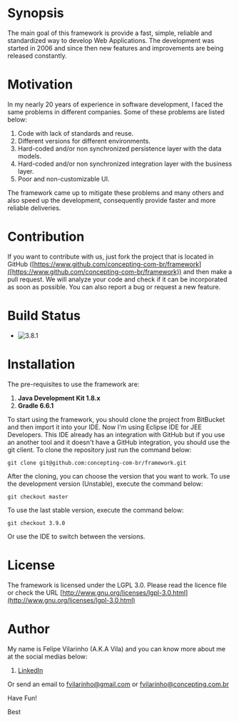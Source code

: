Synopsis
========

The main goal of this framework is provide a fast, simple, reliable and standardized way to develop Web Applications.
The development was started in 2006 and since then new features and improvements are being released constantly.


Motivation
==========

In my nearly 20 years of experience in software development, I faced the same problems in different companies. Some of these problems are listed below:

1. Code with lack of standards and reuse.
2. Different versions for different environments.
3. Hard-coded and/or non synchronized persistence layer with the data models.
4. Hard-coded and/or non synchronized integration layer with the business layer.
5. Poor and non-customizable UI.

The framework came up to mitigate these problems and many others and also speed up the development, consequently provide faster and more reliable deliveries.


Contribution
============

If you want to contribute with us, just fork the project that is located in GitHub ([https://www.github.com/concepting-com-br/framework]([https://www.github.com/concepting-com-br/framework)) and then make a pull request. We will analyze your code and check if it can be incorporated as soon as possible. You can also report a bug or request a new feature.


Build Status
============

* ![3.8.1](https://github.com/concepting-com-br/framework/workflows/CI/CD/badge.svg)


Installation
============

The pre-requisites to use the framework are:

1. **Java Development Kit 1.8.x**
2. **Gradle 6.6.1**

To start using the framework, you should clone the project from BitBucket and then import it into your IDE.
Now I'm using Eclipse IDE for JEE Developers. This IDE already has an integration with GitHub but if you use an another tool and it doesn't have a GitHub integration, you should use the git client. To clone the repository just run the command below:

`git clone git@github.com:concepting-com-br/framework.git`

After the cloning, you can choose the version that you want to work.
To use the development version (Unstable), execute the command below:

`git checkout master`

To use the last stable version, execute the command below:

`git checkout 3.9.0`

Or use the IDE to switch between the versions.


License
=======

The framework is licensed under the LGPL 3.0. Please read the licence file or check the URL [http://www.gnu.org/licenses/lgpl-3.0.html](http://www.gnu.org/licenses/lgpl-3.0.html)


Author
======

My name is Felipe Vilarinho (A.K.A Vila) and you can know more about me at the social medias below:

1. [LinkedIn](https://br.linkedin.com/in/fvilarinho)

Or send an email to fvilarinho@gmail.com or fvilarinho@concepting.com.br

Have Fun!

Best
